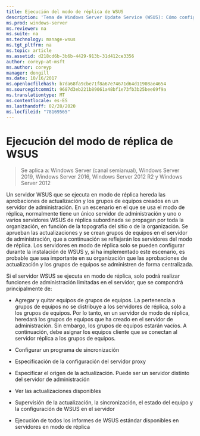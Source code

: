 ```yaml
---
title: Ejecución del modo de réplica de WSUS
description: 'Tema de Windows Server Update Service (WSUS): Cómo configurar el modo de réplica '
ms.prod: windows-server
ms.reviewer: na
ms.suite: na
ms.technology: manage-wsus
ms.tgt_pltfrm: na
ms.topic: article
ms.assetid: d218cd6b-3b6b-4429-913b-31d412ce3356
author: coreyp-at-msft
ms.author: coreyp
manager: dongill
ms.date: 10/16/2017
ms.openlocfilehash: b7da68fa9cbe71f8a67e74671d64d11908ae4654
ms.sourcegitcommit: 9687d3eb221b89061a48bf1e73fb3b25bee69f9a
ms.translationtype: MT
ms.contentlocale: es-ES
ms.lasthandoff: 02/28/2020
ms.locfileid: "78169565"
---
```

# <a name="running-wsus-replica-mode"></a>Ejecución del modo de réplica de WSUS

>Se aplica a: Windows Server (canal semianual), Windows Server 2019, Windows Server 2016, Windows Server 2012 R2 y Windows Server 2012

Un servidor WSUS que se ejecuta en modo de réplica hereda las aprobaciones de actualización y los grupos de equipos creados en un servidor de administración. En un escenario en el que se usa el modo de réplica, normalmente tiene un único servidor de administración y uno o varios servidores WSUS de réplica subordinada se propagan por toda la organización, en función de la topografía del sitio o de la organización. Se aprueban las actualizaciones y se crean grupos de equipos en el servidor de administración, que a continuación se reflejarán los servidores del modo de réplica. Los servidores en modo de réplica solo se pueden configurar durante la instalación de WSUS y, si ha implementado este escenario, es probable que sea importante en su organización que las aprobaciones de actualización y los grupos de equipos se administren de forma centralizada.

Si el servidor WSUS se ejecuta en modo de réplica, solo podrá realizar funciones de administración limitadas en el servidor, que se compondrá principalmente de:

-   Agregar y quitar equipos de grupos de equipos. La pertenencia a grupos de equipos no se distribuye a los servidores de réplica, solo a los grupos de equipos. Por lo tanto, en un servidor de modo de réplica, heredará los grupos de equipos que ha creado en el servidor de administración. Sin embargo, los grupos de equipos estarán vacíos. A continuación, debe asignar los equipos cliente que se conectan al servidor réplica a los grupos de equipos.

-   Configurar un programa de sincronización

-   Especificación de la configuración del servidor proxy

-   Especificar el origen de la actualización. Puede ser un servidor distinto del servidor de administración

-   Ver las actualizaciones disponibles

-   Supervisión de la actualización, la sincronización, el estado del equipo y la configuración de WSUS en el servidor

-   Ejecución de todos los informes de WSUS estándar disponibles en servidores en modo de réplica



